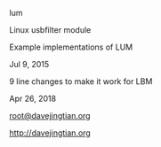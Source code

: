 lum

Linux usbfilter module

Example implementations of LUM

Jul 9, 2015

9 line changes to make it work for LBM

Apr 26, 2018

root@davejingtian.org

http://davejingtian.org

